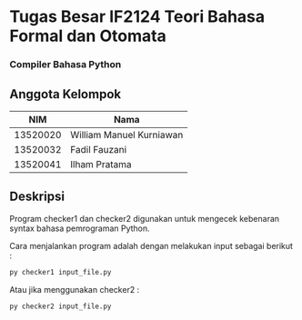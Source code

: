 # Tugas Besar IF2124 Teori Bahasa Formal dan Otomata
### Compiler Bahasa Python

## Anggota Kelompok
| NIM | Nama |
| --- | ---  |
| 13520020 | William Manuel Kurniawan |
| 13520032 | Fadil Fauzani |
| 13520041 | Ilham Pratama|

## Deskripsi

Program checker1 dan checker2 digunakan untuk mengecek kebenaran syntax bahasa pemrograman Python. 

Cara menjalankan program adalah dengan melakukan input sebagai berikut :

```bash
py checker1 input_file.py
```

Atau jika menggunakan checker2 :

```bash
py checker2 input_file.py
```

